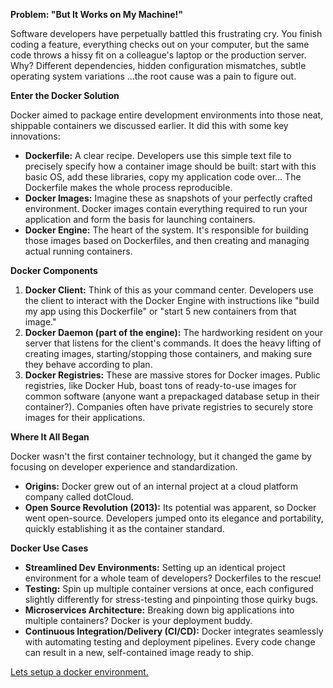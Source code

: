 
**Problem: "But It Works on My Machine!"**

Software developers have perpetually battled this frustrating cry.  You finish coding a feature, everything checks out on your computer, but the same code throws a hissy fit on a colleague's laptop or the production server. Why?  Different dependencies, hidden configuration mismatches, subtle operating system variations ...the root cause was a pain to  figure out.

**Enter the Docker Solution**

Docker aimed to package entire development environments into those neat, shippable containers we discussed earlier. It did this with some key innovations:

* **Dockerfile:**  A clear recipe. Developers use this simple text file to precisely specify how a container image should be built: start with this basic OS, add these libraries, copy my application code over... The Dockerfile makes the whole process reproducible.
* **Docker Images:** Imagine these as snapshots of your perfectly crafted environment. Docker images contain everything required to run your application and form the basis for launching containers. 
* **Docker Engine:** The heart of the system.  It's responsible for building those images based on Dockerfiles, and then creating and managing actual running containers.

**Docker Components**

1. **Docker Client:** Think of this as your command center. Developers use the client to interact with the Docker Engine with instructions like "build my app using this Dockerfile" or "start 5 new containers from that image."
2. **Docker Daemon (part of the engine):** The hardworking resident on your server that listens for the client's commands. It does the heavy lifting of creating images, starting/stopping those containers, and making sure they behave according to plan.
3. **Docker Registries:** These are massive stores for Docker images.  Public registries, like Docker Hub, boast tons of ready-to-use images for common software (anyone want a prepackaged database setup in their container?).  Companies often  have private registries to securely store images for their applications.



**Where It All Began**

Docker wasn't the first container technology, but it changed the game by focusing on developer experience and standardization.

* **Origins:** Docker grew out of an  internal project at a cloud platform company  called dotCloud.
* **Open Source Revolution (2013):**   Its potential was apparent,  so Docker went open-source. Developers jumped onto its  elegance and portability, quickly establishing it as  the container standard.

**Docker Use Cases**

* **Streamlined Dev Environments:** Setting up an identical project environment for a whole team of developers?  Dockerfiles to the rescue!
* **Testing:** Spin up multiple container versions at once, each configured slightly differently for stress-testing  and pinpointing those quirky bugs.
* **Microservices Architecture:** Breaking down big applications into multiple containers? Docker is your deployment buddy.
* **Continuous Integration/Delivery (CI/CD):** Docker integrates seamlessly with  automating testing and deployment pipelines. Every code change can result in a new, self-contained image ready to ship.

 
[Lets setup a docker environment.](/docker/docker.md)

